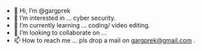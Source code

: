 - 👋 Hi, I’m @gargprek
- 👀 I’m interested in ... cyber security.
- 🌱 I’m currently learning ... coding/ video editing.
- 💞️ I’m looking to collaborate on ... 
- 📫 How to reach me ... pls drop a mail on gargprek@gmail.com .

<!---
gargprek/gargprek is a ✨ special ✨ repository because its `README.md` (this file) appears on your GitHub profile.
You can click the Preview link to take a look at your changes.
--->
